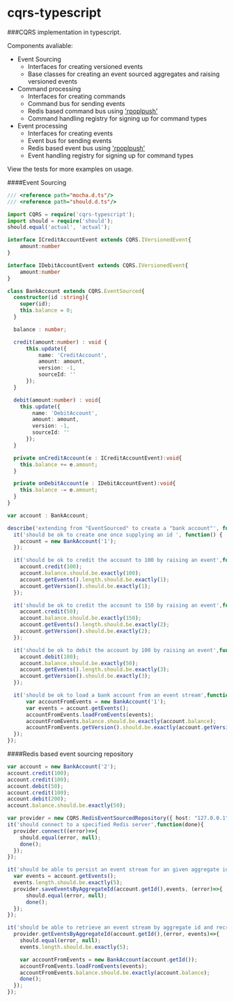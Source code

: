 cqrs-typescript
===============

###CQRS implementation in typescript.



Components avaliable:
- Event Sourcing
  - Interfaces for creating versioned events
  - Base classes for creating an event sourced aggregates and raising versioned events  
- Command processing
  - Interfaces for creating commands
  - Command bus for sending events
  - Redis based command bus using ['rpoplpush'](http://redis.io/commands/rpoplpush)
  - Command handling registry for signing up for command types
- Event processing
  - Interfaces for creating events
  - Event bus for sending events
  - Redis based event bus using ['rpoplpush'](http://redis.io/commands/rpoplpush)
  - Event handling registry for signing up for command types

View the tests for more examples on usage.

####Event Sourcing

```ts
/// <reference path="mocha.d.ts"/>
/// <reference path="should.d.ts"/>

import CQRS = require('cqrs-typescript');
import should = require('should');
should.equal('actual', 'actual');

interface ICreditAccountEvent extends CQRS.IVersionedEvent{
    amount:number
}

interface IDebitAccountEvent extends CQRS.IVersionedEvent{
    amount:number
}

class BankAccount extends CQRS.EventSourced{
  constructor(id :string){
    super(id);
    this.balance = 0;
  }

  balance : number;

  credit(amount:number) : void {
      this.update({
          name: 'CreditAccount',
          amount: amount,
          version: -1,
          sourceId: ''
      });
  }

  debit(amount:number) : void{
    this.update({
        name: 'DebitAccount',
        amount: amount,
        version: -1,
        sourceId: ''
      });
  }

  private onCreditAccount(e : ICreditAccountEvent):void{
    this.balance += e.amount;
  }

  private onDebitAccount(e : IDebitAccountEvent):void{
    this.balance -= e.amount;
  }
}

var account : BankAccount;

describe('extending from "EventSourced" to create a "bank account"', function() {
  it('should be ok to create one once supplying an id ', function() {
    account = new BankAccount('1');
  });

  it('should be ok to credit the account to 100 by raising an event',function(){
    account.credit(100);
    account.balance.should.be.exactly(100);
    account.getEvents().length.should.be.exactly(1);
    account.getVersion().should.be.exactly(1);
  });

  it('should be ok to credit the account to 150 by raising an event',function(){
    account.credit(50);
    account.balance.should.be.exactly(150);
    account.getEvents().length.should.be.exactly(2);
    account.getVersion().should.be.exactly(2);
  });

  it('should be ok to debit the account by 100 by raising an event',function(){
    account.debit(100);
    account.balance.should.be.exactly(50);
    account.getEvents().length.should.be.exactly(3);
    account.getVersion().should.be.exactly(3);
  });

  it('should be ok to load a bank account from an event stream',function(){
      var accountFromEvents = new BankAccount('1');
      var events = account.getEvents();
      accountFromEvents.loadFromEvents(events);
      accountFromEvents.balance.should.be.exactly(account.balance);
      accountFromEvents.getVersion().should.be.exactly(account.getVersion());
  });
});
```

####Redis based event sourcing repository
```ts
var account = new BankAccount('2');
account.credit(100);
account.credit(100);
account.debit(50);
account.credit(100);
account.debit(200);
account.balance.should.be.exactly(50);

var provider = new CQRS.RedisEventSourcedRepository({ host: "127.0.0.1", port:6379});
it('should connect to a specified Redis server',function(done){
  provider.connect((error)=>{
    should.equal(error, null);
    done();
  });
});

it('should be able to persist an event stream for an given aggregate id',function(done){
  var events = account.getEvents();
  events.length.should.be.exactly(5);
  provider.saveEventsByAggregateId(account.getId(),events, (error)=>{
      should.equal(error, null);
      done();
  });
});

it('should be able to retrieve an event stream by aggregate id and recreate an aggregate instance',function(done){
  provider.getEventsByAggregateId(account.getId(),(error, events)=>{
    should.equal(error, null);
    events.length.should.be.exactly(5);

    var accountFromEvents = new BankAccount(account.getId());
    accountFromEvents.loadFromEvents(events);
    accountFromEvents.balance.should.be.exactly(account.balance);
    done();
  });
});
```
